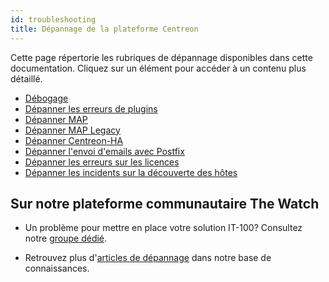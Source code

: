 ```yaml
---
id: troubleshooting
title: Dépannage de la plateforme Centreon
---
```


Cette page répertorie les rubriques de dépannage disponibles dans cette documentation. Cliquez sur un élément pour accéder à un contenu plus détaillé. 

* [Débogage](../administration/parameters/debug.md)
* [Dépanner les erreurs de plugins](/pp/integrations/plugin-packs/getting-started/how-to-guides/troubleshooting-plugins)
* [Dépanner MAP](../graph-views/map-web-troubleshooting.md)
* [Dépanner MAP Legacy](../graph-views/troubleshooter.md)
* [Dépanner Centreon-HA](../administration/centreon-ha/troubleshooting-guide.md)
* [Dépanner l'envoi d'emails avec Postfix](../administration/postfix.md#dépanner-lenvoi-demails-avec-postfix)
* [Dépanner les erreurs sur les licences](../administration/licenses.md#dépanner-les-erreurs-sur-les-licences)
* [Dépanner les incidents sur la découverte des hôtes](../monitoring/discovery/troubleshooting-hosts-discovery.md)

## Sur notre plateforme communautaire The Watch

* Un problème pour mettre en place votre solution IT-100? Consultez notre [groupe dédié](https://thewatch.centreon.com/groups/centreon-it-100-users-54).

* Retrouvez plus d'[articles de dépannage](https://thewatch.centreon.com/troubleshooting-41) dans notre base de connaissances.
